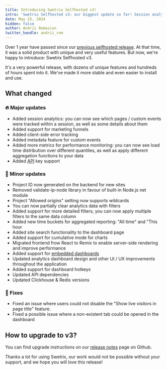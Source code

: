 ```yaml
---
title: Introducing Swetrix Selfhosted v3!
intro: 'Swetrix Selfhosted v3: our biggest update so far! Session analytics, funnels, error tracking and much more!'
date: May 25, 2024
hidden: false
author: Andrii Romasiun
twitter_handle: andrii_rom
---
```


Over 1 year have passed since our [previous selfhosted release](https://swetrix.com/blog/selfhosted-v2). At that time, it was a solid product with unique and very useful features. But now, we're happy to introduce: Swetrix Selfhosted v3.

It's a very powerful release, with dozens of unique features and hundreds of hours spent into it. We've made it more stable and even easier to install and use.

<h2>
  What changed
</h2>

<h3>
  🔥 Major updates
</h3>

- Added session analytics: you can now see which pages / custom events were tracked within a session, as well as some details about them
- Added support for marketing funnels
- Added client-side error tracking
- Added metadata feature for custom events
- Added more metrics for performance monitoring: you can now see load time distribution over different quantiles, as well as apply different aggregation functions to your data
- Added [API](https://docs.swetrix.com/statistics-api) key support

<h3>
  🙂 Minor updates
</h3>

- Project ID now generated on the backend for new sites
- Removed validate-ip-node library in favour of built-in Node.js net module
- Project "Allowed origins" setting now supports wildcards
- You can now partially clear analytics data with filters
- Added support for more detailed filters; you can now apply multiple filters to the same data column
- Added new time buckets for aggregated reporting: "All time" and "This hour
- Added site search functionality to the dashboard page
- Added support for cumulative mode for charts
- Migrated frontend frow React to Remix to enable server-side rendering and improve performance
- Added support for [embedded dashboards](https://docs.swetrix.com/how-to-embed)
- Updated analytics dashboard design and other UI / UX improvements throughout the application
- Added support for dashboard hotkeys
- Updated API dependencies
- Updated Clickhouse & Redis versions

<h3>
  🔧 Fixes
</h3>

- Fixed an issue where users could not disable the "Show live visitors in page title" feature.
- Fixed a possible issue where a non-existent tab could be opened in the dashboard

<h2>
  How to upgrade to v3?
</h2>

You can find upgrade instructions on our [release notes](https://github.com/Swetrix/swetrix-api/releases/tag/v3.0.0) page on Github.

Thanks a lot for using Swetrix, our work would not be possible without your support, and we hope you will love this release!
